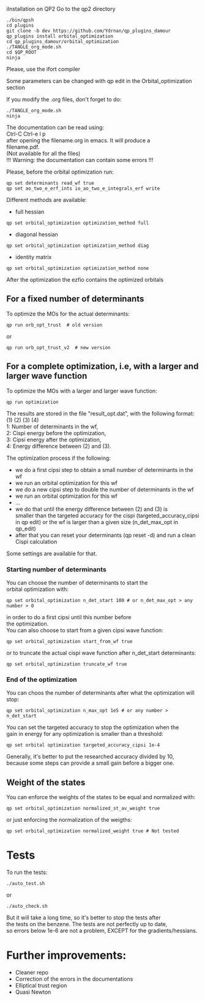 iInstallation on QP2 
Go to the qp2 directory 
``` 
./bin/qpsh  
cd plugins  
git clone -b dev https://github.com/Ydrnan/qp_plugins_damour  
qp_plugins install orbital_optimization  
cd qp_plugins_damour/orbital_optimization  
./TANGLE_org_mode.sh  
cd $QP_ROOT  
ninja  
``` 
Please, use the ifort compiler  
  
Some parameters can be changed with qp edit in the Orbital_optimization section 
 
If you modify the .org files, don't forget to do:  
``` 
./TANGLE_org_mode.sh  
ninja  
```  

The documentation can be read using:  
Ctrl-C Ctrl-e l p  
after opening the filename.org in emacs. It will produce a  
filename.pdf.  
(Not available for all the files)  
!!! Warning: the documentation can contain some errors !!! 


Please, before the orbital optimization run:  
``` 
qp set determinants read_wf true  
qp set ao_two_e_erf_ints io_ao_two_e_integrals_erf write  
``` 

Different methods are available:  
- full hessian  
``` 
qp set orbital_optimization optimization_method full  
```  
- diagonal hessian  
``` 
qp set orbital_optimization optimization_method diag  
``` 
- identity matrix  
``` 
qp set orbital_optimization optimization_method none  
``` 

After the optimization the ezfio contains the optimized orbitals
 
## For a fixed number of determinants
To optimize the MOs for the actual determinants:  
``` 
qp run orb_opt_trust  # old version
``` 
or  
``` 
qp run orb_opt_trust_v2  # new version
``` 
 
## For a complete optimization, i.e, with a larger and larger wave function
To optimize the MOs with a larger and larger wave function:  
``` 
qp run optimization  
``` 

The results are stored in the file "result_opt.dat",
with the following format:  
(1) (2) (3) (4)  
1: Number of determinants in the wf,  
2: Cispi energy before the optimization,   
3: Cipsi energy after the optimization,  
4: Energy difference between (2) and (3).  
 
The optimization process if the following: 
- we do a first cipsi step to obtain a small number of determinants in the wf 
- we run an orbital optimization for this wf 
- we do a new cipsi step to double the number of determinants in the wf 
- we run an orbital optimization for this wf 
- ... 
- we do that until the energy difference between (2) and (3) is  
  smaller than the targeted accuracy for the cispi (targeted_accuracy_cipsi in qp edit) 
  or the wf is larger than a given size (n_det_max_opt in qp_edit) 
- after that you can reset your determinants (qp reset -d) and run a clean Cispi calculation  
  
Some settings are available for that.  
### Starting number of determinants
You can choose the number of determinants to start the  
orbital optimization with:
```
qp set orbital_optimization n_det_start 100 # or n_det_max_opt > any number > 0
```
in order to do a first cipsi until this number before  
the optimization.  
You can also choose to start from a given cipsi wave function:
```
qp set orbital_optimization start_from_wf true
```
or to truncate the actual cispi wave function after 
n_det_start determinants:
```
qp set orbital_optimization truncate_wf true
```

### End of the optimization
You can choos the number of determinants after what the 
optimization will stop:
```
qp set orbital_optimization n_max_opt 1e5 # or any number > n_det_start 
```
You can set the targeted accuracy to stop the optimization when the   
gain in energy for any optimization is smaller than a threshold:
```
qp set orbital optimization targeted_accuracy_cipsi 1e-4
```
Generally, it's better to put the researched accuracy divided by 10,   
because some steps can provide a small gain before a bigger one.

## Weight of the states
You can enforce the weights of the states to be equal and normalized with:
```
qp set orbital_optimization normalized_st_av_weight true
```
or just enforcing the normalization of the weigths:
```
qp set orbital_optimization normalized_weight true # Not tested 

```

# Tests
To run the tests:  
``` 
./auto_test.sh  
``` 
or  
```  
./auto_check.sh  
``` 
 
But it will take a long time, so it's better to stop the tests after  
the tests on the benzene. The tests are not perfectly up to date,  
so errors below 1e-6 are not a problem, EXCEPT for the gradients/hessians.

# Further improvements: 
- Cleaner repo 
- Correction of the errors in the documentations 
- Elliptical trust region 
- Quasi Newton 
 

